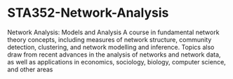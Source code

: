 # STA352-Network-Analysis
Network Analysis: Models and Analysis
A course in fundamental network theory concepts, including measures of network structure, community detection, clustering, and network modelling and inference. Topics also draw from recent advances in the analysis of networks and network data, as well as applications in economics, sociology, biology, computer science, and other areas
